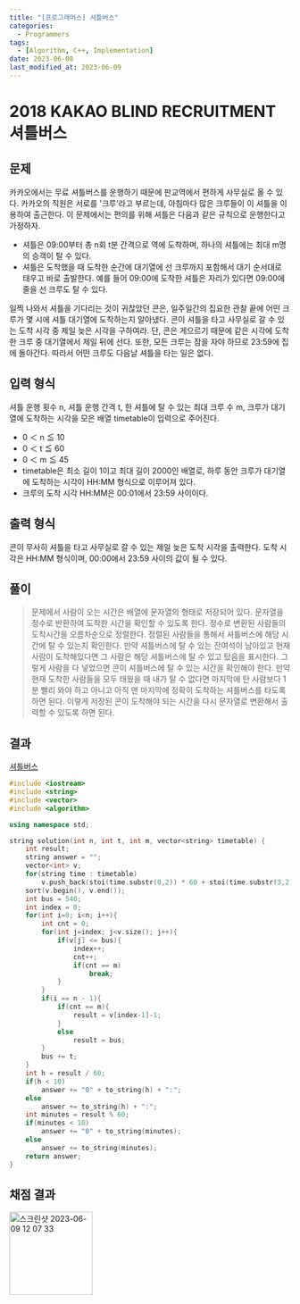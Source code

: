 ```yaml
---
title: "[프로그래머스] 셔틀버스"
categories:
  - Programmers
tags:
  - [Algorithm, C++, Implementation]
date: 2023-06-08
last_modified_at: 2023-06-09
---
```

# 2018 KAKAO BLIND RECRUITMENT 셔틀버스
## 문제
카카오에서는 무료 셔틀버스를 운행하기 때문에 판교역에서 편하게 사무실로 올 수 있다. 카카오의 직원은 서로를 '크루'라고 부르는데, 아침마다 많은 크루들이 이 셔틀을 이용하여 출근한다.
이 문제에서는 편의를 위해 셔틀은 다음과 같은 규칙으로 운행한다고 가정하자.
- 셔틀은 09:00부터 총 n회 t분 간격으로 역에 도착하며, 하나의 셔틀에는 최대 m명의 승객이 탈 수 있다.
- 셔틀은 도착했을 때 도착한 순간에 대기열에 선 크루까지 포함해서 대기 순서대로 태우고 바로 출발한다. 예를 들어 09:00에 도착한 셔틀은 자리가 있다면 09:00에 줄을 선 크루도 탈 수 있다.

일찍 나와서 셔틀을 기다리는 것이 귀찮았던 콘은, 일주일간의 집요한 관찰 끝에 어떤 크루가 몇 시에 셔틀 대기열에 도착하는지 알아냈다. 콘이 셔틀을 타고 사무실로 갈 수 있는 도착 시각 중 제일 늦은 시각을 구하여라.
단, 콘은 게으르기 때문에 같은 시각에 도착한 크루 중 대기열에서 제일 뒤에 선다. 또한, 모든 크루는 잠을 자야 하므로 23:59에 집에 돌아간다. 따라서 어떤 크루도 다음날 셔틀을 타는 일은 없다.

## 입력 형식
셔틀 운행 횟수 n, 셔틀 운행 간격 t, 한 셔틀에 탈 수 있는 최대 크루 수 m, 크루가 대기열에 도착하는 시각을 모은 배열 timetable이 입력으로 주어진다.
- 0 ＜ n ≦ 10
- 0 ＜ t ≦ 60
- 0 ＜ m ≦ 45
- timetable은 최소 길이 1이고 최대 길이 2000인 배열로, 하루 동안 크루가 대기열에 도착하는 시각이 HH:MM 형식으로 이루어져 있다.
- 크루의 도착 시각 HH:MM은 00:01에서 23:59 사이이다.

## 출력 형식
콘이 무사히 셔틀을 타고 사무실로 갈 수 있는 제일 늦은 도착 시각을 출력한다. 도착 시각은 HH:MM 형식이며, 00:00에서 23:59 사이의 값이 될 수 있다.

## 풀이
> 문제에서 사람이 오는 시간은 배열에 문자열의 형태로 저장되어 있다. 문자열을 정수로 반환하여 도착한 시간을 확인할 수 있도록 한다. 정수로 변환된 사람들의 도착시간을 오름차순으로 정렬한다. 정렬된 사람들을 통해서 셔틀버스에 해당 시간에 탈 수 있는지 확인한다. 만약 셔틀버스에 탈 수 있는 잔여석이 남아있고 현재 사람이 도착해있다면 그 사람은 해당 셔틀버스에 탈 수 있고 탔음을 표시한다. 그렇게 사람을 다 넣었으면 콘이 셔틀버스에 탈 수 있는 시간을 확인해야 한다. 만약 현재 도착한 사람들을 모두 태웠을 때 내가 탈 수 없다면 마지막에 탄 사람보다 1분 빨리 와야 하고 아니고 아직 맨 마지막에 정확히 도착하는 셔틀버스를 타도록 하면 된다. 이렇게 저장된 콘이 도착해야 되는 시간을 다시 문자열로 변환해서 출력할 수 있도록 하면 된다.

## 결과
[셔틀버스](https://github.com/ihmmaru99/Programmers/blob/main/셔틀버스/셔틀버스.cpp)
```c++
#include <iostream>
#include <string>
#include <vector>
#include <algorithm>

using namespace std;

string solution(int n, int t, int m, vector<string> timetable) {
    int result;
    string answer = "";
    vector<int> v;
    for(string time : timetable)
        v.push_back(stoi(time.substr(0,2)) * 60 + stoi(time.substr(3,2)));
    sort(v.begin(), v.end());
    int bus = 540;
    int index = 0;
    for(int i=0; i<n; i++){
        int cnt = 0;
        for(int j=index; j<v.size(); j++){
            if(v[j] <= bus){
                index++;
                cnt++;
                if(cnt == m)
                    break;
            }
        }
        if(i == n - 1){
            if(cnt == m){
                result = v[index-1]-1;
            }
            else
                result = bus;
        }
        bus += t;
    }
    int h = result / 60;
    if(h < 10)
        answer += "0" + to_string(h) + ":";
    else
        answer += to_string(h) + ":";
    int minutes = result % 60;
    if(minutes < 10)
        answer += "0" + to_string(minutes);
    else
        answer += to_string(minutes);
    return answer;
}
```

## 채점 결과
<img width="149" alt="스크린샷 2023-06-09 12 07 33" src="https://github.com/ihmmaru99/Programmers/assets/109266664/0ae294f6-be8e-4f23-9afb-2b8e1d5d33b4">
